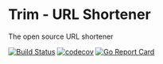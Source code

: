 # Trim - URL Shortener
The open source URL shortener

[![Build Status](https://travis-ci.com/thealamu/trim.svg?branch=dev)](https://travis-ci.com/thealamu/trim) [![codecov](https://codecov.io/gh/thealamu/trim/branch/dev/graph/badge.svg)](https://codecov.io/gh/thealamu/trim) [![Go Report Card](https://goreportcard.com/badge/github.com/thealamu/trim)](https://goreportcard.com/report/github.com/thealamu/trim)